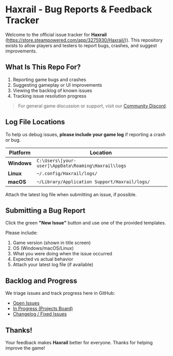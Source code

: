 # Haxrail - Bug Reports & Feedback Tracker

Welcome to the official issue tracker for **Haxrail** (https://store.steampowered.com/app/3275930/Haxrail/)). This repository exists to allow players and testers to report bugs, crashes, and suggest improvements.

## What Is This Repo For?

1. Reporting game bugs and crashes
2. Suggesting gameplay or UI improvements
3. Viewing the backlog of known issues
4. Tracking issue resolution progress

> For general game discussion or support, visit our [Community Discord](https://discord.gg/WzJ9G6rb).

## Log File Locations

To help us debug issues, **please include your game log** if reporting a crash or bug.

| Platform | Location |
|----------|----------|
| **Windows** | `C:\Users\[your-user]\AppData\Roaming\Haxrail\logs` |
| **Linux** | `~/.config/Haxrail/logs/` |
| **macOS** | `~/Library/Application Support/Haxrail/logs/` |

Attach the latest log file when submitting an issue, if possible.

## Submitting a Bug Report

Click the green **"New Issue"** button and use one of the provided templates.

Please include:

1. Game version (shown in title screen)
2. OS (Windows/macOS/Linux)
3. What you were doing when the issue occurred
4. Expected vs actual behavior
5. Attach your latest log file (if available)

## Backlog and Progress

We triage issues and track progress here in GitHub:

- [Open Issues](https://github.com/haxrail/Issues/issues)
- [In Progress (Projects Board)](https://github.com/haxrail/Issues/projects)
- [Changelog / Fixed Issues](https://github.com/haxrail/Issues/releases)

## Thanks!

Your feedback makes **Haxrail** better for everyone. Thanks for helping improve the game!
